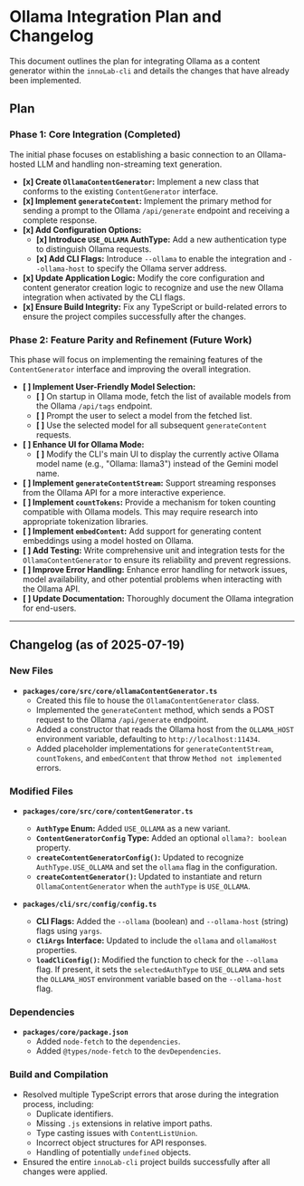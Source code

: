 # Ollama Integration Plan and Changelog

This document outlines the plan for integrating Ollama as a content generator within the `innoLab-cli` and details the changes that have already been implemented.

## Plan

### Phase 1: Core Integration (Completed)

The initial phase focuses on establishing a basic connection to an Ollama-hosted LLM and handling non-streaming text generation.

- **[x] Create `OllamaContentGenerator`:** Implement a new class that conforms to the existing `ContentGenerator` interface.
- **[x] Implement `generateContent`:** Implement the primary method for sending a prompt to the Ollama `/api/generate` endpoint and receiving a complete response.
- **[x] Add Configuration Options:**
  - **[x] Introduce `USE_OLLAMA` AuthType:** Add a new authentication type to distinguish Ollama requests.
  - **[x] Add CLI Flags:** Introduce `--ollama` to enable the integration and `--ollama-host` to specify the Ollama server address.
- **[x] Update Application Logic:** Modify the core configuration and content generator creation logic to recognize and use the new Ollama integration when activated by the CLI flags.
- **[x] Ensure Build Integrity:** Fix any TypeScript or build-related errors to ensure the project compiles successfully after the changes.

### Phase 2: Feature Parity and Refinement (Future Work)

This phase will focus on implementing the remaining features of the `ContentGenerator` interface and improving the overall integration.

- **[ ] Implement User-Friendly Model Selection:**
  - **[ ]** On startup in Ollama mode, fetch the list of available models from the Ollama `/api/tags` endpoint.
  - **[ ]** Prompt the user to select a model from the fetched list.
  - **[ ]** Use the selected model for all subsequent `generateContent` requests.
- **[ ] Enhance UI for Ollama Mode:**
  - **[ ]** Modify the CLI's main UI to display the currently active Ollama model name (e.g., "Ollama: llama3") instead of the Gemini model name.
- **[ ] Implement `generateContentStream`:** Support streaming responses from the Ollama API for a more interactive experience.
- **[ ] Implement `countTokens`:** Provide a mechanism for token counting compatible with Ollama models. This may require research into appropriate tokenization libraries.
- **[ ] Implement `embedContent`:** Add support for generating content embeddings using a model hosted on Ollama.
- **[ ] Add Testing:** Write comprehensive unit and integration tests for the `OllamaContentGenerator` to ensure its reliability and prevent regressions.
- **[ ] Improve Error Handling:** Enhance error handling for network issues, model availability, and other potential problems when interacting with the Ollama API.
- **[ ] Update Documentation:** Thoroughly document the Ollama integration for end-users.

---

## Changelog (as of 2025-07-19)

### New Files

- **`packages/core/src/core/ollamaContentGenerator.ts`**
  - Created this file to house the `OllamaContentGenerator` class.
  - Implemented the `generateContent` method, which sends a POST request to the Ollama `/api/generate` endpoint.
  - Added a constructor that reads the Ollama host from the `OLLAMA_HOST` environment variable, defaulting to `http://localhost:11434`.
  - Added placeholder implementations for `generateContentStream`, `countTokens`, and `embedContent` that throw `Method not implemented` errors.

### Modified Files

- **`packages/core/src/core/contentGenerator.ts`**
  - **`AuthType` Enum:** Added `USE_OLLAMA` as a new variant.
  - **`ContentGeneratorConfig` Type:** Added an optional `ollama?: boolean` property.
  - **`createContentGeneratorConfig()`:** Updated to recognize `AuthType.USE_OLLAMA` and set the `ollama` flag in the configuration.
  - **`createContentGenerator()`:** Updated to instantiate and return `OllamaContentGenerator` when the `authType` is `USE_OLLAMA`.

- **`packages/cli/src/config/config.ts`**
  - **CLI Flags:** Added the `--ollama` (boolean) and `--ollama-host` (string) flags using `yargs`.
  - **`CliArgs` Interface:** Updated to include the `ollama` and `ollamaHost` properties.
  - **`loadCliConfig()`:** Modified the function to check for the `--ollama` flag. If present, it sets the `selectedAuthType` to `USE_OLLAMA` and sets the `OLLAMA_HOST` environment variable based on the `--ollama-host` flag.

### Dependencies

- **`packages/core/package.json`**
  - Added `node-fetch` to the `dependencies`.
  - Added `@types/node-fetch` to the `devDependencies`.

### Build and Compilation

- Resolved multiple TypeScript errors that arose during the integration process, including:
  - Duplicate identifiers.
  - Missing `.js` extensions in relative import paths.
  - Type casting issues with `ContentListUnion`.
  - Incorrect object structures for API responses.
  - Handling of potentially `undefined` objects.
- Ensured the entire `innoLab-cli` project builds successfully after all changes were applied.
